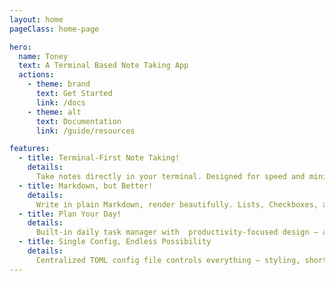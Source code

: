 ```yaml
---
layout: home
pageClass: home-page

hero:
  name: Toney 
  text: A Terminal Based Note Taking App 
  actions:
    - theme: brand 
      text: Get Started 
      link: /docs
    - theme: alt
      text: Documentation 
      link: /guide/resources

features:
  - title: Terminal-First Note Taking! 
    details:
      Take notes directly in your terminal. Designed for speed and minimal distraction, so you stay in flow while you work.
  - title: Markdown, but Better! 
    details:
      Write in plain Markdown, render beautifully. Lists, Checkboxes, all supported out of the box.
  - title: Plan Your Day! 
    details:
      Built-in daily task manager with  productivity-focused design — all inside the shell.
  - title: Single Config, Endless Possibility
    details:
      Centralized TOML config file controls everything — styling, shortcuts, layout, and more. 
---
```


<style>

.home-page .VPFeatures .VPFeature {
  border: 1px solid #b4befe; /* subtle bluish-gray border */
  border-radius: 12px;
  background-color: rgba(30, 32, 48, 0.4); /* semi-transparent background */
  box-shadow: 0 4px 14px rgba(125, 207, 255, 0.06); /* soft blue glow */
  transition: border-color 0.3s ease, box-shadow 0.3s ease;

}

.home-page .VPFeatures .VPFeature:hover {
  box-shadow: 0 6px 20px rgba(125, 207, 255, 0.1);
}
:root {
  /* === Hero Title Gradient (Indigo to Cyan) === */
  --vp-home-hero-name-color: transparent;
  --vp-home-hero-name-background: -webkit-linear-gradient(
    135deg,
    #b4befe,   /* Soft Purple */
    #89b4fa  /* Light Blue */
  );

  /* === Hero Image Glow Background === */
  --vp-home-hero-image-background-image: linear-gradient(
    -45deg,
    #1a1b26, /* Base background */
    #b4befe  /* Glow */
  );

  --vp-home-hero-image-filter: blur(56px);
  --overlay-gradient: color-mix(in srgb, #b4befe, transparent 80%);
}

.home-page {
  background:
    linear-gradient(225deg, var(--overlay-gradient), transparent 40%),
    radial-gradient(var(--overlay-gradient), transparent 60%) no-repeat -40vw -20vh / 120vw 180vh,
    radial-gradient(var(--overlay-gradient), transparent 70%) no-repeat 50% calc(100% + 20rem) / 60rem 30rem;

  .VPFeature code {
    background-color: #1e2030; /* Slightly lighter than main bg */
    color: #7dcfff;
    padding: 3px 6px;
    border-radius: 4px;
  }

  /* === Transparent Footer === */
  .VPFooter {
    background-color: transparent !important;
    border: none;
  }

  /* === Frosted Glass NavBar === */
  .VPNavBar:not(.top) {
    background-color: rgba(30, 32, 48, 0.6) !important;
    -webkit-backdrop-filter: blur(14px);
    backdrop-filter: blur(14px);
  }
}

/* === Responsive Hero Blur Tweaks === */
@media (min-width: 640px) {
  :root {
    --vp-home-hero-image-filter: blur(64px);
  }
}
@media (min-width: 960px) {
  :root {
    --vp-home-hero-image-filter: blur(72px);
  }
}
</style>
